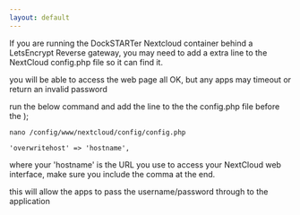 ```yaml
---
layout: default
---
```


If you are running the DockSTARTer Nextcloud container behind a LetsEncrypt Reverse gateway, you may need to add a extra line to the NextCloud config.php file so it can find it.

you will be able to access the web page all OK, but any apps may timeout or return an invalid password

run the below command and add the line to the the config.php file before the );

```
nano /config/www/nextcloud/config/config.php

'overwritehost' => 'hostname',
```
where your 'hostname' is the URL you use to access your NextCloud web interface, make sure you include the comma at the end.

this will allow the apps to pass the username/password through to the application

